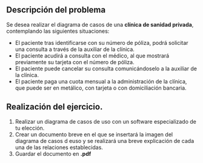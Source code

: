 ## Descripción del problema

Se desea realizar el diagrama de casos de una **clínica de sanidad privada**, contemplando las siguientes situaciones:
 - El paciente tras identificarse con su número de póliza, podrá solicitar una consulta a través de la auxiliar de la clínica.
 - El paciente acudirá a consulta con el médico, al que mostrará previamente su tarjeta con el número de póliza.
 - El paciente puede cancelar su consulta comunicándoselo a la auxiliar de la clínica.
 - El paciente paga una cuota mensual a la administración de la clínica, que puede ser en metálico, con tarjeta o con domiciliación bancaria.

## Realización del ejercicio.
1. Realizar un diagrama de casos de uso con un software especializado de tu elección.
2. Crear un documento breve en el que se insertará la imagen del diagrama de casos d euso y se realizará una breve explicación de cada una de las relaciones establecidas.
3. Guardar el documento en **.pdf**